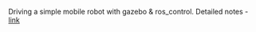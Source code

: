 Driving a simple mobile robot with gazebo & ros_control.
Detailed notes - [link](https://hackmd.io/@yrsheld/r1EDYBMVn)
